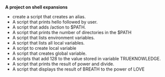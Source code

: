 **A project on shell expansions**
- create a script that creates an alias.
- A script that prints hello followed by user.
- A script that adds /action to $PATH.
- A script that prints the number of directories in the $PATH
- A script that lists environment variables.
- A script that lists all local variables.
- A script to create local variable
- A script that creates global variable.
- A scripts that add 128 to the value stored in variable TRUEKNOWLEDGE.
- A script that prints the result of power and divide.
- A script that displays the result of BREATH to the power of LOVE 
